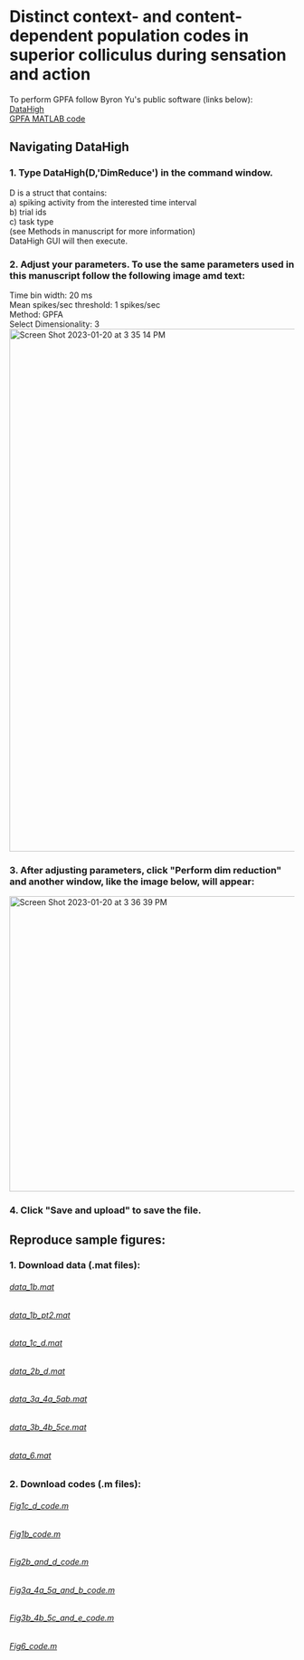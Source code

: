 # Distinct context- and content-dependent population codes in superior colliculus during sensation and action

To perform GPFA follow Byron Yu's public software (links below): <br>
[DataHigh](https://users.ece.cmu.edu/~byronyu/software/DataHigh/datahigh.html) <br>
[GPFA MATLAB code](https://users.ece.cmu.edu/~byronyu/software.shtml) <br>

## Navigating DataHigh
### 1. Type DataHigh(D,'DimReduce') in the command window. <br>
D is a struct that contains: <br>
  a) spiking activity from the interested time interval <br>
  b) trial ids <br>
  c) task type <br>
(see Methods in manuscript for more information) <br>
DataHigh GUI will then execute. <br>
### 2. Adjust your parameters. To use the same parameters used in this manuscript follow the following image amd text: <br>
Time bin width: 20 ms <br>
Mean spikes/sec threshold: 1 spikes/sec <br>
Method: GPFA <br>
Select Dimensionality: 3 <br>
<img width="924" alt="Screen Shot 2023-01-20 at 3 35 14 PM" src="https://user-images.githubusercontent.com/115491172/213800691-c7ae6f96-f9ed-49a7-9e20-2c6b25adfc2e.png"> <br>
### 3. After adjusting parameters, click "Perform dim reduction" and another window, like the image below, will appear: <br>
<img width="522" alt="Screen Shot 2023-01-20 at 3 36 39 PM" src="https://user-images.githubusercontent.com/115491172/213800944-5d88f92a-6ef4-4142-b561-8da9f85788e0.png"> <br>
### 4. Click "Save and upload" to save the file.


## Reproduce sample figures:
### 1. Download data (.mat files):
###### [data_1b.mat](data_1b.mat)
###### [data_1b_pt2.mat](data_1b_pt2.mat)
###### [data_1c_d.mat](data_1c_d.mat)
###### [data_2b_d.mat](data_2b_d.mat)
###### [data_3a_4a_5ab.mat](data_3a_4a_5ab.mat)
###### [data_3b_4b_5ce.mat](data_3b_4b_5ce.mat)
###### [data_6.mat](data_6.mat)


### 2. Download codes (.m files): 
###### [Fig1c_d_code.m](Fig1c_d_code.m)
###### [Fig1b_code.m](Fig1b_code.m)
###### [Fig2b_and_d_code.m](Fig2b_and_d_code.m)
###### [Fig3a_4a_5a_and_b_code.m](Fig3a_4a_5a_and_b_code.m)
###### [Fig3b_4b_5c_and_e_code.m](Fig3b_4b_5c_and_e_code.m)
###### [Fig6_code.m](Fig6_code.m)

